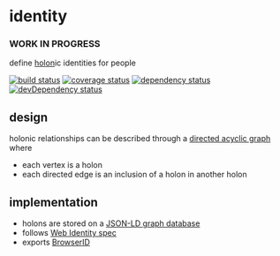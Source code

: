 # identity

### WORK IN PROGRESS

define [holon](en.wikipedia.org/wiki/Holon_%28philosophy%29)ic identities for people

[![build status](https://travis-ci.org/holonomy/identity.png)](https://travis-ci.org/holonomy/identity)
[![coverage status](https://coveralls.io/repos/holonomy/identity/badge.png)](https://coveralls.io/r/holonomy/identity)
[![dependency status](https://david-dm.org/holonomy/identity.png?theme=shields.io)](https://david-dm.org/holonomy/identity)
[![devDependency status](https://david-dm.org/holonomy/identity/dev-status.png?theme=shields.io)](https://david-dm.org/holonomy/identity#info=devDependencies)

## design

holonic relationships can be described through a [directed acyclic graph](http://en.wikipedia.org/wiki/Directed_acyclic_graph) where
  - each vertex is a holon
  - each directed edge is an inclusion of a holon in another holon

## implementation

- holons are stored on a [JSON-LD graph database](https://github.com/mcollina/levelgraph-jsonld)
- follows [Web Identity spec](https://web-payments.org/specs/source/web-identity/)
- exports [BrowserID](https://developer.mozilla.org/en-US/Persona)

